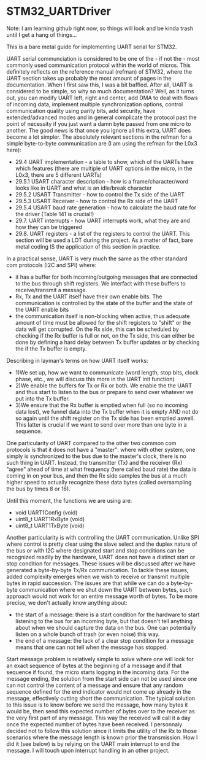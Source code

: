 # STM32_UARTDriver

Note: I am learning github right now, so things will look and be kinda trash until I get a hang of things...

This is a bare metal guide for implementing UART serial for STM32.

UART serial communciation is considered to be one of the - if not the - most commonly used communication protocol within the world of micros. This definitely reflects on the reference manual (refman) of STM32, where the UART section takes up probably the most amount of pages in the documentation.
When I first saw this, I was a bit baffled. After all, UART is considered to be simple, so why so much documentation? Well, as it turns out, you can modify UART left, right and center, add DMA to deal with flows of incoming data, implement multiple synchronization options, control communication quality using parity bits, add security, have extended/advanced modes and in general complicate the protocol past the point of necessity if you just want a damn byte passed from one micro to another. The good news is that once you ignore all this extra, UART does become a lot simpler. The absolutely relevant sections in the refman for a simple byte-to-byte communication are (I am using the refman for the L0x3 here):

- 29.4 UART implementation - a table to show, which of the UARTs have which features (there are multiple of UART options in the micro, in the L0x3, there are 5 different UARTs)
- 29.5.1 USART character description - how is a frame/character/word looks like in UART and what is an idle/break character
- 29.5.2 USART Transmitter - how to control the Tx side of the UART 
- 29.5.3 USART Receiver - how to control the Rx side of the UART 
- 29.5.4 USART baud rate generation - how to calculate the baud rate for the driver (Table 141 is crucial!)
- 29.7. UART interrupts - how UART interrupts work, what they are and how they can be triggered
- 29.8. UART registers - a list of the registers to control the UART. This section will be used a LOT during the project. As a matter of fact, bare metal coding IS the application of this section in practice.

In a practical sense, UART is very much the same as the other standard com protocols (I2C and SPI) where:
- it has a buffer for both incoming/outgoing messages that are connected to the bus through shift registers. We interfact with these buffers to receive/transmit a message.
- Rx, Tx and the UART itself have their own enable bits. The communication is controlled by the state of the buffer and the state of the UART enable bits
- the communication itself is non-blocking when active, thus adequate amount of time must be allowed for the shift registers to "shift" or the data will get corrupted. On the Rx side, this can be scheduled by checking if the Rx buffer is full or not, on the Tx side, this can either be done by defining a hard delay between Tx buffer updates or by checking the if the Tx buffer is empty.

Describing in layman's terms on how UART itself works:
- 1)We set up, how we want to communicate (word length, stop bits, clock phase, etc., we will discuss this more in the UART init function)
- 2)We enable the buffers for Tx or Rx or both. We enable the the UART and thus start to listen to the bus or prepare to send over whatever we put into the Tx buffer.
- 3)We ensure that the Rx buffer is emptied when full (so no incoming data lost), we funnel data into the Tx buffer when it is empty AND not do so again until the shift register on the Tx side has been emptied aswell. This latter is crucial if we want to send over more than  one byte in a sequence.

One particularity of UART compared to the other two common com protocols is that it does not have a "master": where with other system, one simply is synchronized to the bus due to the master's clock, there is no such thing in UART. Instead, the transmitter (Tx) and the receiver (Rx) "agree" ahead of time at what frequency (here called baud rate) the data is coming in on your bus, and then the Rx side samples the bus at a much higher speed to actually recognize these data bytes (called oversampling the bus by times 8 or 16).

Until this moment, the functions we are using are:
- void UART1Config (void)
- uint8_t UART1RxByte (void)
- uint8_t UART1TxByte (void)

Another particularity is with controlling the UART communication. Unlike SPI where control is pretty clear using the slave select and the duplex nature of the bus or with I2C where designated start and stop conditions can be recognized readily by the hardware, UART does not have a distinct start or stop condition for messages. These issues will be discussed after we have generated a byte-by-byte Tx/Rx communication. To tackle these issues, added complexity emerges when we wish to receive or transmit multiple bytes in rapid succession. The issues are that while we can do a byte-by-byte communication where we shut down the UART between bytes, such approach would not work for an entire message worth of bytes. To be more precise, we don't actually know anything about:
- the start of a message: there is a start condition for the hardware to start listening to the bus for an incoming byte, but that doesn't tell anything about when we should capture the data on the bus. One can potentially listen on a whole bunch of trash (or even noise) this way. 
- the end of a message: the lack of a clear stop condition for a message means that one can not tell when the message has stopped.

Start message problem is relatively simple to solve where one will look for an exact sequence of bytes at the beginning of a message and if that sequence if found, the micro starts logging in the incoming data.
For the message ending, the solution from the start side can not be used since one can not control the content of a message and ensure that any random sequence defined for the end indicator would not come up already in the message, effectively cutting short the communication. The typical solution to this issue is to know before we send the message, how many bytes it would be, then send this expected number of bytes over to the receiver as the very first part of any message. This way the received will call it a day once the expected number of bytes have been received. I personnaly decided not to follow this solution since it limits the utility of the Rx to those scenarios where the message length is known prior the transmission. How I did it (see below) is by relying on the UART main interrupt to end the message. I will touch upon interrupt handling in an other project.

